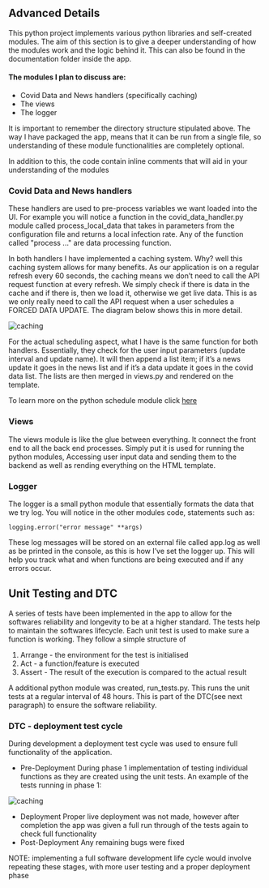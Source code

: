## Advanced Details

This python project implements various python libraries and self-created modules. The aim of this section 
is to give a deeper understanding of how the modules work and the logic behind it. This can also be found 
in the documentation folder inside the app. 

#### The modules I plan to discuss are:
- Covid Data and News handlers (specifically caching)
- The views
- The logger 

It is important to remember the directory structure stipulated above. The way I have packaged the app, 
means that it can be run from a single file, so understanding of these module functionalities are 
completely optional.

In addition to this, the code contain inline comments that will aid in your understanding of the 
modules

### Covid Data and News handlers

These handlers are used to pre-process variables we want loaded into the UI. For example you will 
notice a function in the covid_data_handler.py module called process_local_data that takes in 
parameters from the configuration file and returns a local infection rate. Any of the function 
called "process ..." are data processing function. 

In both handlers I have implemented a caching system. Why? well this caching system allows for 
many benefits. As our application is on a regular refresh every 60 seconds, the caching means we
don’t need to call the API request function at every refresh. We simply check if there is data in 
the cache and if there is, then we load it, otherwise we get live data. This is as we only really 
need to call the API request when a user schedules a FORCED DATA UPDATE. The diagram below shows 
this in more detail.

![caching](caching.png)

For the actual scheduling aspect, what I have is the same function for both handlers. Essentially,
they check for the user input parameters (update interval and update name). It will then append 
a list item; if it’s a news update it goes in the news list and if it’s a data update it goes in 
the covid data list. The lists are then merged in views.py and rendered on the template. 

To learn more on the python schedule module click [here](https://docs.python.org/3/library/sched.html)

### Views

The views module is like the glue between everything. It connect the front end to all the back end 
processes. Simply put it is used for running the python modules, Accessing user input data and 
sending them to the backend as well as rending everything on the HTML template.

### Logger 

The logger is a small python module that essentially formats the data that we try log. You will 
notice in the other modules code, statements such as:

```
logging.error("error message" **args)
```

These log messages will be stored on an external file called app.log as well as be printed in the 
console, as this is how I’ve set the logger up. This will help you track what and when functions 
are being executed and if any errors occur. 

## Unit Testing and DTC

A series of tests have been implemented in the app to allow for the softwares reliability and longevity 
to be at a higher standard. The tests help to maintain the softwares lifecycle. Each unit test is used
to make sure a function is working. They follow a simple structure of 

1. Arrange - the environment for the test is initialised 
2. Act - a function/feature is executed 
3. Assert - The result of the execution is compared to the actual result

A additional python module was created, run_tests.py. This runs the unit tests at a regular interval 
of 48 hours. This is part of the DTC(see next paragraph) to ensure the software reliability.

### DTC - deployment test cycle 

During development a deployment test cycle was used to ensure full functionality of the application.

- Pre-Deployment
    During phase 1 implementation of testing individual functions as they are created using the unit tests. 
    An example of the tests running in phase 1:

![caching](testing_phase1.png)

- Deployment 
    Proper live deployment was not made, however after completion the app was given a full run through of the 
    tests again to check full functionality
- Post-Deployment 
    Any remaining bugs were fixed 

NOTE: implementing a full software development life cycle would involve repeating these stages, with 
more user testing and a proper deployment phase